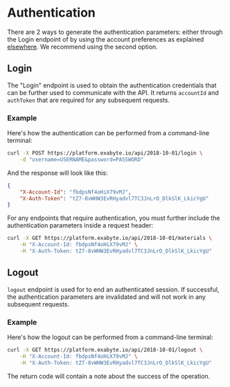 # Authentication

There are 2 ways to generate the authentication parameters: either through the Login endpoint of by using the account preferences as explained [elsewhere](../accounts/ui/preferences/api/). We recommend using the second option.

## Login

The "Login" endpoint is used to obtain the authentication credentials that can be further used to communicate with the API. It returns `accountId` and `authToken` that are required for any subsequent requests. 

### Example

Here's how the authentication can be performed from a command-line terminal:

```bash
curl -X POST https://platform.exabyte.io/api/2018-10-01/login \
    -d "username=USERNAME&password=PASSWORD"
```

And the response will look like this:

```json
{
    "X-Account-Id": "fbdpsNf4oHiX79vMJ",
    "X-Auth-Token": "tZ7-8vWHW3EvRHyadvl7TC3JnLrO_DlkSlK_LkicYgU"
}
```

For any endpoints that require authentication, you must further include the authentication parameters inside a request header:

```bash
curl -X GET https://platform.exabyte.io/api/2018-10-01/materials \
    -H "X-Account-Id: fbdpsNf4oHiX79vMJ" \
    -H "X-Auth-Token: tZ7-8vWHW3EvRHyadvl7TC3JnLrO_DlkSlK_LkicYgU" 
```

## Logout

`logout` endpoint is used for to end an authenticated session. If successful, the authentication parameters are invalidated and will not work in any subsequent requests.

### Example

Here's how the logout can be performed from a command-line terminal:

```bash
curl -X GET https://platform.exabyte.io/api/2018-10-01/logout \
    -H "X-Account-Id: fbdpsNf4oHiX79vMJ" \
    -H "X-Auth-Token: tZ7-8vWHW3EvRHyadvl7TC3JnLrO_DlkSlK_LkicYgU"
```

The return code will contain a note about the success of the operation.
